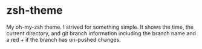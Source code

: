 # zsh-theme
My oh-my-zsh theme. I strived for something simple. It shows the time, the current directory, and git branch
information including the branch name and a red + if the branch has un-pushed changes.
